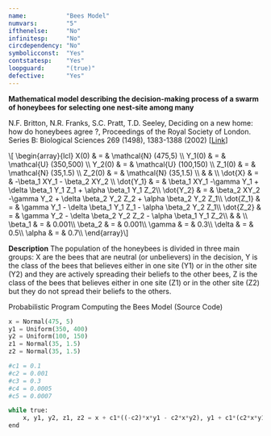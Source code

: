 ```yaml
---
name:           "Bees Model"
numvars:        "5"
ifthenelse:     "No"
infinitesp:     "No"
circdependency: "No"
symbolicconst:  "Yes"
contstatesp:    "Yes"
loopguard:      "(true)"
defective:      "Yes"
---
```


<b>Mathematical model describing the decision-making process of a swarm of honeybees for selecting one nest-site among many</b>

N.F. Britton, N.R. Franks, S.C. Pratt, T.D. Seeley, Deciding on a new home: how do honeybees agree ?, Proceedings of the Royal Society of London. Series B: Biological Sciences 269 (1498), 1383-1388 (2002)
    [<a href="https://royalsocietypublishing.org/doi/10.1098/rspb.2002.2001">Link</a>]
<p>
\[ \begin{array}{lcl}
X(0) & = & \mathcal{N} (475,5) \\
Y_1(0) & = & \mathcal{U} (350,500) \\
Y_2(0) & = & \mathcal{U} (100,150) \\
Z_1(0) & = & \mathcal{N} (35,1.5) \\
Z_2(0) & = & \mathcal{N} (35,1.5) \\
 &  &  \\
\dot{X} & = & -\beta_1 XY_1 - \beta_2 XY_2 \\
\dot{Y_1} & = & \beta_1 XY_1 -\gamma Y_1 + \delta \beta_1 Y_1 Z_1 + \alpha \beta_1 Y_1 Z_2\\
\dot{Y_2} & = & \beta_2 XY_2 -\gamma Y_2 + \delta \beta_2 Y_2 Z_2 + \alpha \beta_2 Y_2 Z_1\\
\dot{Z_1} & = & \gamma Y_1 - \delta \beta_1 Y_1 Z_1 - \alpha \beta_2 Y_2 Z_1\\
\dot{Z_2} & = & \gamma Y_2 - \delta \beta_2 Y_2 Z_2 - \alpha \beta_1 Y_1 Z_2\\
 &  &  \\
\beta_1 & = & 0.001\\
\beta_2 & = & 0.001\\
\gamma & = & 0.3\\
\delta & = & 0.5\\
\alpha & = & 0.7\\
\end{array}\] 
</p>

<b>Description</b>
The population of the honeybees is divided in three main groups: X are the bees that 
are neutral (or unbelievers) in the decision, Y is the class of the bees that believes either
in one site (Y1) or in the other site (Y2) and they are actively spreading their beliefs 
to the other bees, Z is the class of the bees that believes either
in one site (Z1) or in the other site (Z2) but they do not spread their beliefs 
to the others.

Probabilistic Program Computing the Bees Model (Source Code)
```python
x = Normal(475, 5)
y1 = Uniform(350, 400)
y2 = Uniform(100, 150)
z1 = Normal(35, 1.5)
z2 = Normal(35, 1.5)

#c1 = 0.1
#c2 = 0.001
#c3 = 0.3
#c4 = 0.0005
#c5 = 0.0007

while true:
    x, y1, y2, z1, z2 = x + c1*((-c2)*x*y1 - c2*x*y2), y1 + c1*(c2*x*y1 - c3*y1 + c4*y1*z1 + c5*y1*z2), y2 + c1*(c2*x*y2 - c3*y2 + c4*y2*z2 + c5*y2*z1), z1 + c1*(c3*y1 - c4*y1*z1 - c5*y2*z1), z2 + c1*(c3*y2 - c4*y2*z2 - c5*y1*z2)
end
```
